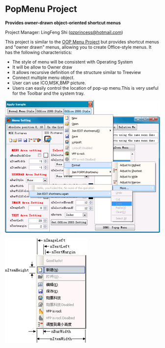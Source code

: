 # PopMenu Project
**Provides owner-drawn object-oriented shortcut menus**

Project Manager: LingFeng Shi ([qzprincess@hotmail.com](mailto:qzprincess@hotmail.com))

This project is similar to the [OOP Menu Project](https://github.com/VFPXHome/OOPMenu) but provides shortcut menus and "owner drawn" menus, allowing you to create Office-style menus. It has the following characteristics:
* The style of menu will be consistent with Operating System
* It will be allow to Owner draw
* It allows recursive definition of the structure similar to Treeview
* Connect multiple menu object.
* User can use ICO,MSK,BMP picture.
* Users can easily control the location of pop-up menu.This is very useful for the Toolbar and the system tray. 

![](PopMenu%20Project_Sample.gif)

![](PopMenu%20Project_PopMenu.gif)
